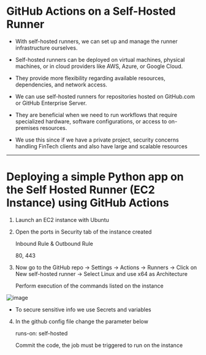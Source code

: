 # GitHub Actions on a Self-Hosted Runner

- With self-hosted runners, we can set up and manage the runner infrastructure ourselves.

- Self-hosted runners can be deployed on virtual machines, physical machines, or in cloud providers like AWS, Azure, or Google Cloud.

- They provide more flexibility regarding available resources, dependencies, and network access.

- We can use self-hosted runners for repositories hosted on GitHub.com or GitHub Enterprise Server.

- They are beneficial when we need to run workflows that require specialized hardware, software configurations, or access to on-premises resources.

- We use this since if we have a private project, security concerns handling FinTech clients and also have large and scalable resources

---
# Deploying a simple Python app on the Self Hosted Runner (EC2 Instance) using GitHub Actions

1. Launch an EC2 instance with Ubuntu 


2. Open the ports in Security tab of the instance created 

    Inbound Rule & Outbound Rule
    
    80, 443


3. Now go to the GitHub repo -> Settings -> Actions -> Runners -> Click on New self-hosted runner -> Select Linux and use x64 as Architecture

    Perform execution of the commands listed on the instance

![image](https://github.com/Pavan-1997/GitHub_Actions_Self_Hosted_Runner/assets/32020205/df6954ad-3694-4055-a15c-40c78bdf3fd8)

- To secure sensitive info we use Secrets and variables 


4. In the github config file change the parameter below

    runs-on: self-hosted 
    
    Commit the code, the job must be triggered to run on the instance
